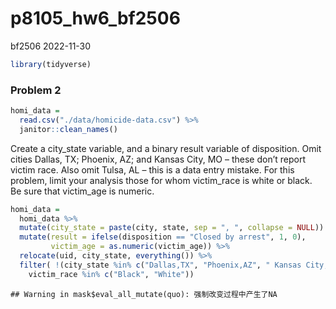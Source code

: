 p8105_hw6_bf2506
================
bf2506
2022-11-30

``` r
library(tidyverse)
```

### Problem 2

``` r
homi_data = 
  read.csv("./data/homicide-data.csv") %>%
  janitor::clean_names()
```

Create a city_state variable, and a binary result variable of
disposition. Omit cities Dallas, TX; Phoenix, AZ; and Kansas City, MO –
these don’t report victim race. Also omit Tulsa, AL – this is a data
entry mistake. For this problem, limit your analysis those for whom
victim_race is white or black. Be sure that victim_age is numeric.

``` r
homi_data = 
  homi_data %>% 
  mutate(city_state = paste(city, state, sep = ", ", collapse = NULL)) %>% 
  mutate(result = ifelse(disposition == "Closed by arrest", 1, 0),
         victim_age = as.numeric(victim_age)) %>%
  relocate(uid, city_state, everything()) %>% 
  filter( !(city_state %in% c("Dallas,TX", "Phoenix,AZ", " Kansas City,MO", "Tulsa,AL")) &
    victim_race %in% c("Black", "White"))
```

    ## Warning in mask$eval_all_mutate(quo): 强制改变过程中产生了NA
